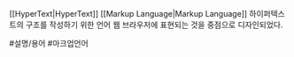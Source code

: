 [[HyperText|HyperText]] [[Markup Language|Markup Language]]
하이퍼텍스트의 구조를 작성하기 위한 언어
웹 브라우저에 표현되는 것을 중점으로 디자인되었다.

#설명/용어 #마크업언어
